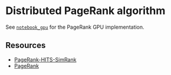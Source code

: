 # Distributed PageRank algorithm 

See [`notebook_gpu`](https://drive.google.com/file/d/1rNhbZQfeArP8kCoHw2yuxpTgE_mHOudy/view?usp=sharing) for the PageRank GPU implementation.

## Resources

- [PageRank-HITS-SimRank](https://github.com/chonyy/PageRank-HITS-SimRank/tree/master)
- [PageRank](https://github.com/ya332/PageRank)